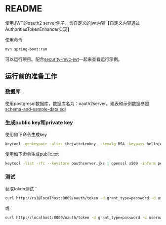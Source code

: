 README
===========================
使用JWT的oauth2 server例子，含自定义的jwt内容【自定义内容通过AuthoritiesTokenEnhancer实现】

使用命令
```Bash
mvn spring-boot:run
```
可以运行项目。配合[security-mvc-jwt](../../../security-mvc-jwt)一起来查看运行示例。

## 运行前的准备工作

### 数据库
使用postgresql数据库，数据库名为：oauth2server。建表和示例数据参照[schema-and-sample-data.sql](schema-and-sample-data.sql)

### 生成public key和private key
使用如下命令生成key
```Bash
keytool -genkeypair -alias thejwttokenkey  -keyalg RSA -keypass hellojwttoken -keystore oauthserver.jks -storepass hellojwttoken
```

使用如下命令生成public.txt                 
```Bash
keytool -list -rfc --keystore oauthserver.jks | openssl x509 -inform pem -pubkey
```


### 测试

获取token测试：

```Bash
curl http://rs1@localhost:8009/oauth/token -d grant_type=password -d username=admin -d password=admpwd
```

或

```Bash
curl http://localhost:8009/oauth/token -d grant_type=password -d username=admin -d password=admpwd -d client_id=rs1 -d client_secret=
```

